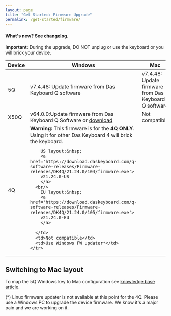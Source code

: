 ```yaml
---
layout: page
title: "Get Started: Firmware Upgrade"
permalink: /get-started/firmware/
---
```

#### What's new? See <a href="{{site.baseurl}}/updates/changelog-firmware/">changelog</a>.

<div class="alert alert-danger mt-3" role="alert">
<b>Important:</b> During the upgrade, DO NOT unplug or use the keyboard or you will brick your device.
</div>


<table class='table table-bordered'>
  <thead>
    <tr>
      <th scope="col">Device</th>
      <th scope="col">Windows</th>
      <th scope="col">Mac</th>
      <th scope="col">Linux</th>
    </tr>
    </thead>
    <tr>
      <td>
      5Q
      </td>
      <td>
        v7.4.48: Update firmware from Das Keyboard Q software
      </td>
      <td>v7.4.48: Update firmware from Das Keyboard Q software</td>
      <td>v7.4.48: Update firmware from Das Keyboard Q software</td>
    </tr>
    <tr>
      <td>
      X50Q
      </td>
      <td>
        v64.0.0:Update firmware from Das Keyboard Q Software or
        <a href='https://download.daskeyboard.com/q-software-releases/Firmware-releases/X50Q/64.0.0/firmware.exe'>
        download
        </a>
      </td>
      <td>Not compatible</td>
      <td>Not compatible</td>
    </tr>
    <tr>
      <td>
      4Q
      </td>
      <td>
        <div class="alert alert-danger mt-3" role="alert">
<b>Warning:</b> This firmware is for the <b>4Q ONLY</b>. Using it for other Das Keyboard 4 will brick the keyboard.
</div>
        
        US layout:&nbsp;
        <a href='https://download.daskeyboard.com/q-software-releases/Firmware-releases/DK4Q/21.24.0/104/firmware.exe'>
        v21.24.0-US
        </a>
      <br/>
        EU layout:&nbsp;
        <a href='https://download.daskeyboard.com/q-software-releases/Firmware-releases/DK4Q/21.24.0/105/firmware.exe'>
        v21.24.0-EU
        </a>

      </td>
      <td>Not compatible</td>
      <td>Use Windows FW updater*</td>
    </tr>
  
</table>

## Switching to Mac layout

To map the 5Q Windows key to Mac configuration see [knowledge base article](https://daskeyboard.mojohelpdesk.com/help/article/199507).

<!-- ## Manual firmware upgrade -->

<!-- <table class='table table-bordered'>
  <thead>
    <tr>
      <th>Device</th>
      <th>Windows</th>
      <th>Mac</th>
      <th>Linux</th>
    </tr>
<tr>
      <td>
      5Q
      </td>
      <td>
        <a href='https://download.daskeyboard.com/q-software-releases/Firmware-releases/5Q/7.4.48/firmware.exe'>
        v7.4.48
        </a>
      </td>
      <td>Use Windows FW updater*</td>
      <td>Use Windows FW updater*</td>
    </tr>
    <tr>
      <td>
      X50Q
      </td>
      <td>
        <a href='https://download.daskeyboard.com/q-software-releases/Firmware-releases/X50Q/64.0.0/firmware.exe'>
        v64.0.0
        </a>
      </td>
      <td>Use Windows FW updater*</td>
      <td>Use Windows FW updater*</td>
    </tr>
    <tr>
      <td>
      4Q
      </td>
      <td>
        US layout:&nbsp;
        <a href='https://download.daskeyboard.com/q-software-releases/Firmware-releases/DK4Q/21.24.0/104/firmware.exe'>
        v21.24.0-US
        </a>
      <br/>
        EU layout:&nbsp;
        <a href='https://download.daskeyboard.com/q-software-releases/Firmware-releases/DK4Q/21.24.0/105/firmware.exe'>
        v21.24.0-EU
        </a>

      </td>
      <td>Use Windows FW updater*</td>
      <td>Use Windows FW updater*</td>
    </tr>
    </thead>
</table> -->

(*) Linux firmware updater is not available at this point for the 4Q. Please use a Windows PC to upgrade the device firmware. We know it's a major pain and we are working on it.
